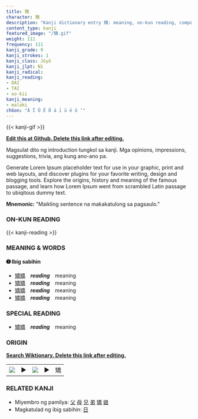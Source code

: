 ```yaml
---
title: 矯
character: 矯
description: "Kanji dictionary entry 矯: meaning, on-kun reading, compounds, origin, related kanji"
content_type: kanji
featured_image: "/矯.gif"
weight: 111
frequency: 111
kanji_grade: 9
kanji_strokes: 1
kanji_class: Jōyō
kanji_jlpt: N1
kanji_radical: 
kanji_reading: 
- DAI
- TAI
- oo-kii
kanji_meaning:
- malaki
chōon: "Ā Ī Ū Ē Ō ā ī ū ē ō ’"
---
```

[//]: # (Don't edit the line below. Kanji animated GIF code is automatically generated.)
{{< kanji-gif >}}

[//]: # (Edit below this line.)

**[Edit this at Github. Delete this link after editing.](https://github.com/tim0g/tim/tree/main/content/kanji/矯/index.md)**

Magsulat dito ng introduction tungkol sa kanji. Mga opinions, impressions, suggestions, trivia, ang kung ano-ano pa.

Generate Lorem Ipsum placeholder text for use in your graphic, print and web layouts, and discover plugins for your favorite writing, design and blogging tools. Explore the origins, history and meaning of the famous passage, and learn how Lorem Ipsum went from scrambled Latin passage to ubiqitous dummy text.
 
**Mnemonic:** "Maikling sentence na makakatulong sa pagsaulo."

### ON-KUN READING

[//]: # (Don't edit the line below. ON-KUN READING code is automatically generated.)
{{< kanji-reading >}}

### MEANING & WORDS

#### ➊ **Ibig sabihin**
  - [矯](../矯)[矯](../矯)　***reading***　meaning
  - [矯](../矯)[矯](../矯)　***reading***　meaning
  - [矯](../矯)[矯](../矯)　***reading***　meaning
  - [矯](../矯)[矯](../矯)　***reading***　meaning

### SPECIAL READING
  - [矯](../矯)[矯](../矯)　***reading***　meaning

### ORIGIN

**[Search Wiktionary. Delete this link after editing.](https://wiktionary.org/wiki/矯)**
<table class="kanji-table"><tr><td>
<img src="60px-矯-bronze.svg.png">
</td><td>▶</td><td>
<img src="60px-矯-oracle.svg.png">
</td><td>▶</td>
<td class="kanji-origin">矯</td>
</tr></table>

### RELATED KANJI
- Miyembro ng pamilya: [父](../父) [母](../母) [兄](../兄) [弟](../弟) [矯](../矯) [娘](../娘)
- Magkatulad ng ibig sabihin: [日](../日)
